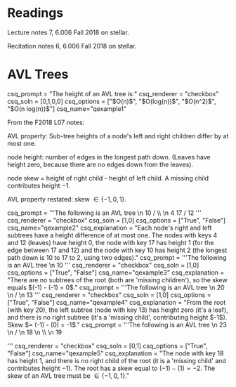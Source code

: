 # Readings
Lecture notes 7, 6.006 Fall 2018 on stellar.

Recitation notes 6, 6.006 Fall 2018 on stellar.

# AVL Trees


<question multiplechoice>
csq_prompt = "The height of an AVL tree is:"
csq_renderer = "checkbox"
csq_soln = [0,1,0,0]
csq_options =  ["$O(n)$",
                "$O(log(n))$",
                "$O(n^2)$",
                "$O(n log(n))$"]
csq_name="qexample1"
</question>

From the F2018 L07 notes:

AVL property: Sub-tree heights of a node's left and right children differ by at most one.

node height: number of edges in the longest path down. (Leaves have height zero, because there are no edges down from the leaves).

node skew $=$  height of right child - height of left child. A missing child contributes height $-1$.

AVL property restated: skew $\in \{-1, 0, 1\}$.

<question multiplechoice>
csq_prompt = '''The following is an AVL tree \n
                10
              /   \\ \n
            4      17
                  /
                 12
'''
csq_renderer = "checkbox"
csq_soln = [1,0]
csq_options =  ["True", "False"]
csq_name="qexample2"
csq_explanation = "Each node's right and left subtrees have a height difference of at most one. The nodes with keys 4 and 12 (leaves) have height 0, the node with key 17 has height 1 (for the edge between 17 and 12) and the node with key 10 has height 2 (the longest path down is 10 to 17 to 2, using two edges)."
</question>

<question multiplechoice>
csq_prompt = '''The following is an AVL tree \n
                10
'''
csq_renderer = "checkbox"
csq_soln = [1,0]
csq_options =  ["True", "False"]
csq_name="qexample3"
csq_explanation = "There are no subtrees of the root (both are 'missing children'), so the skew equals $(-1) - (-1) = 0$."
</question>

<question multiplechoice>
csq_prompt = '''The following is an AVL tree \n
                20  \n
              /    \n
            13                
'''
csq_renderer = "checkbox"
csq_soln = [1,0]
csq_options =  ["True", "False"]
csq_name="qexample4"
csq_explanation = "From the root (with key 20), the left subtree (node with key 13) has height zero (it's a leaf), and there is no right subtree (it's a 'missing child', contributing height $-1$). Skew $= (-1) - (0) = -1$."
</question>

<question multiplechoice>
csq_prompt = '''The following is an AVL tree \n
                23  \n
              /    \n
            18 \n
              \\ \n
              19

'''
csq_renderer = "checkbox"
csq_soln = [0,1]
csq_options =  ["True", "False"]
csq_name="qexample5"
csq_explanation = "The node with key 18 has height 1, and there is no right child of the root (it is a 'missing child' and contributes height $-1$). The root has a skew equal to $(-1) - (1) = -2$. The skew of an AVL tree must be $\in \{-1, 0, 1\}$."
</question>
